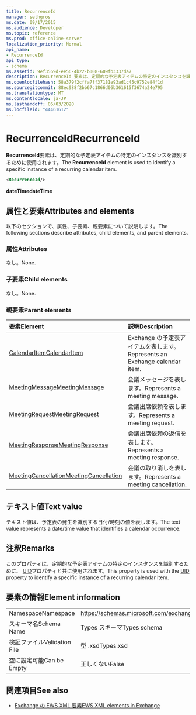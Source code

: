 ```yaml
---
title: RecurrenceId
manager: sethgros
ms.date: 09/17/2015
ms.audience: Developer
ms.topic: reference
ms.prod: office-online-server
localization_priority: Normal
api_name:
- RecurrenceId
api_type:
- schema
ms.assetid: 9ef3569d-ee56-4b22-b008-609fb3337da7
description: RecurrenceId 要素は、定期的な予定表アイテムの特定のインスタンスを識別するために使用されます。
ms.openlocfilehash: 58a379f2cffa7ff37181e93ad1c45c9752e84f1d
ms.sourcegitcommit: 88ec988f2bb67c1866d06b361615f3674a24e795
ms.translationtype: MT
ms.contentlocale: ja-JP
ms.lasthandoff: 06/03/2020
ms.locfileid: "44461612"
---
```

# <a name="recurrenceid"></a><span data-ttu-id="1b9c2-103">RecurrenceId</span><span class="sxs-lookup"><span data-stu-id="1b9c2-103">RecurrenceId</span></span>

<span data-ttu-id="1b9c2-104">**RecurrenceId**要素は、定期的な予定表アイテムの特定のインスタンスを識別するために使用されます。</span><span class="sxs-lookup"><span data-stu-id="1b9c2-104">The **RecurrenceId** element is used to identify a specific instance of a recurring calendar item.</span></span> 
  
```xml
<RecurrenceId/>
```

 <span data-ttu-id="1b9c2-105">**dateTime**</span><span class="sxs-lookup"><span data-stu-id="1b9c2-105">**dateTime**</span></span>
## <a name="attributes-and-elements"></a><span data-ttu-id="1b9c2-106">属性と要素</span><span class="sxs-lookup"><span data-stu-id="1b9c2-106">Attributes and elements</span></span>

<span data-ttu-id="1b9c2-107">以下のセクションで、属性、子要素、親要素について説明します。</span><span class="sxs-lookup"><span data-stu-id="1b9c2-107">The following sections describe attributes, child elements, and parent elements.</span></span>
  
### <a name="attributes"></a><span data-ttu-id="1b9c2-108">属性</span><span class="sxs-lookup"><span data-stu-id="1b9c2-108">Attributes</span></span>

<span data-ttu-id="1b9c2-109">なし。</span><span class="sxs-lookup"><span data-stu-id="1b9c2-109">None.</span></span>
  
### <a name="child-elements"></a><span data-ttu-id="1b9c2-110">子要素</span><span class="sxs-lookup"><span data-stu-id="1b9c2-110">Child elements</span></span>

<span data-ttu-id="1b9c2-111">なし。</span><span class="sxs-lookup"><span data-stu-id="1b9c2-111">None.</span></span>
  
### <a name="parent-elements"></a><span data-ttu-id="1b9c2-112">親要素</span><span class="sxs-lookup"><span data-stu-id="1b9c2-112">Parent elements</span></span>

|<span data-ttu-id="1b9c2-113">**要素**</span><span class="sxs-lookup"><span data-stu-id="1b9c2-113">**Element**</span></span>|<span data-ttu-id="1b9c2-114">**説明**</span><span class="sxs-lookup"><span data-stu-id="1b9c2-114">**Description**</span></span>|
|:-----|:-----|
|[<span data-ttu-id="1b9c2-115">CalendarItem</span><span class="sxs-lookup"><span data-stu-id="1b9c2-115">CalendarItem</span></span>](calendaritem.md) <br/> |<span data-ttu-id="1b9c2-116">Exchange の予定表アイテムを表します。</span><span class="sxs-lookup"><span data-stu-id="1b9c2-116">Represents an Exchange calendar item.</span></span>  <br/> |
|[<span data-ttu-id="1b9c2-117">MeetingMessage</span><span class="sxs-lookup"><span data-stu-id="1b9c2-117">MeetingMessage</span></span>](meetingmessage.md) <br/> |<span data-ttu-id="1b9c2-118">会議メッセージを表します。</span><span class="sxs-lookup"><span data-stu-id="1b9c2-118">Represents a meeting message.</span></span>  <br/> |
|[<span data-ttu-id="1b9c2-119">MeetingRequest</span><span class="sxs-lookup"><span data-stu-id="1b9c2-119">MeetingRequest</span></span>](meetingrequest.md) <br/> |<span data-ttu-id="1b9c2-120">会議出席依頼を表します。</span><span class="sxs-lookup"><span data-stu-id="1b9c2-120">Represents a meeting request.</span></span>  <br/> |
|[<span data-ttu-id="1b9c2-121">MeetingResponse</span><span class="sxs-lookup"><span data-stu-id="1b9c2-121">MeetingResponse</span></span>](meetingresponse.md) <br/> |<span data-ttu-id="1b9c2-122">会議出席依頼の返信を表します。</span><span class="sxs-lookup"><span data-stu-id="1b9c2-122">Represents a meeting response.</span></span>  <br/> |
|[<span data-ttu-id="1b9c2-123">MeetingCancellation</span><span class="sxs-lookup"><span data-stu-id="1b9c2-123">MeetingCancellation</span></span>](meetingcancellation.md) <br/> |<span data-ttu-id="1b9c2-124">会議の取り消しを表します。</span><span class="sxs-lookup"><span data-stu-id="1b9c2-124">Represents a meeting cancellation.</span></span>  <br/> |
   
## <a name="text-value"></a><span data-ttu-id="1b9c2-125">テキスト値</span><span class="sxs-lookup"><span data-stu-id="1b9c2-125">Text value</span></span>

<span data-ttu-id="1b9c2-126">テキスト値は、予定表の発生を識別する日付/時刻の値を表します。</span><span class="sxs-lookup"><span data-stu-id="1b9c2-126">The text value represents a date/time value that identifies a calendar occurrence.</span></span>
  
## <a name="remarks"></a><span data-ttu-id="1b9c2-127">注釈</span><span class="sxs-lookup"><span data-stu-id="1b9c2-127">Remarks</span></span>

<span data-ttu-id="1b9c2-128">このプロパティは、定期的な予定表アイテムの特定のインスタンスを識別するために、 [UID](uid.md)プロパティと共に使用されます。</span><span class="sxs-lookup"><span data-stu-id="1b9c2-128">This property is used with the [UID](uid.md) property to identify a specific instance of a recurring calendar item.</span></span> 
  
## <a name="element-information"></a><span data-ttu-id="1b9c2-129">要素の情報</span><span class="sxs-lookup"><span data-stu-id="1b9c2-129">Element information</span></span>

|||
|:-----|:-----|
|<span data-ttu-id="1b9c2-130">Namespace</span><span class="sxs-lookup"><span data-stu-id="1b9c2-130">Namespace</span></span>  <br/> |https://schemas.microsoft.com/exchange/services/2006/types  <br/> |
|<span data-ttu-id="1b9c2-131">スキーマ名</span><span class="sxs-lookup"><span data-stu-id="1b9c2-131">Schema Name</span></span>  <br/> |<span data-ttu-id="1b9c2-132">Types スキーマ</span><span class="sxs-lookup"><span data-stu-id="1b9c2-132">Types schema</span></span>  <br/> |
|<span data-ttu-id="1b9c2-133">検証ファイル</span><span class="sxs-lookup"><span data-stu-id="1b9c2-133">Validation File</span></span>  <br/> |<span data-ttu-id="1b9c2-134">型 .xsd</span><span class="sxs-lookup"><span data-stu-id="1b9c2-134">Types.xsd</span></span>  <br/> |
|<span data-ttu-id="1b9c2-135">空に設定可能</span><span class="sxs-lookup"><span data-stu-id="1b9c2-135">Can be Empty</span></span>  <br/> |<span data-ttu-id="1b9c2-136">正しくない</span><span class="sxs-lookup"><span data-stu-id="1b9c2-136">False</span></span>  <br/> |
   
## <a name="see-also"></a><span data-ttu-id="1b9c2-137">関連項目</span><span class="sxs-lookup"><span data-stu-id="1b9c2-137">See also</span></span>



- [<span data-ttu-id="1b9c2-138">Exchange の EWS XML 要素</span><span class="sxs-lookup"><span data-stu-id="1b9c2-138">EWS XML elements in Exchange</span></span>](ews-xml-elements-in-exchange.md)

